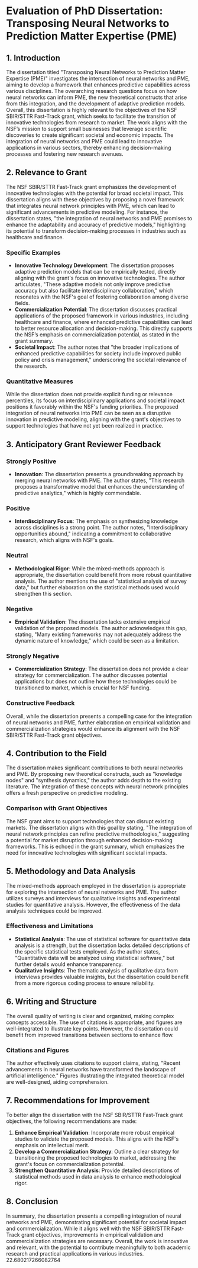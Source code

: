 # Evaluation of PhD Dissertation: Transposing Neural Networks to Prediction Matter Expertise (PME)

## 1. Introduction
The dissertation titled "Transposing Neural Networks to Prediction Matter Expertise (PME)" investigates the intersection of neural networks and PME, aiming to develop a framework that enhances predictive capabilities across various disciplines. The overarching research questions focus on how neural networks can inform PME, the new theoretical constructs that arise from this integration, and the development of adaptive prediction models. Overall, this dissertation is highly relevant to the objectives of the NSF SBIR/STTR Fast-Track grant, which seeks to facilitate the transition of innovative technologies from research to market. The work aligns with the NSF’s mission to support small businesses that leverage scientific discoveries to create significant societal and economic impacts. The integration of neural networks and PME could lead to innovative applications in various sectors, thereby enhancing decision-making processes and fostering new research avenues.

## 2. Relevance to Grant
The NSF SBIR/STTR Fast-Track grant emphasizes the development of innovative technologies with the potential for broad societal impact. This dissertation aligns with these objectives by proposing a novel framework that integrates neural network principles with PME, which can lead to significant advancements in predictive modeling. For instance, the dissertation states, "the integration of neural networks and PME promises to enhance the adaptability and accuracy of predictive models," highlighting its potential to transform decision-making processes in industries such as healthcare and finance.

### Specific Examples
- **Innovative Technology Development**: The dissertation proposes adaptive prediction models that can be empirically tested, directly aligning with the grant's focus on innovative technologies. The author articulates, "These adaptive models not only improve predictive accuracy but also facilitate interdisciplinary collaboration," which resonates with the NSF's goal of fostering collaboration among diverse fields.
- **Commercialization Potential**: The dissertation discusses practical applications of the proposed framework in various industries, including healthcare and finance, where enhanced predictive capabilities can lead to better resource allocation and decision-making. This directly supports the NSF’s emphasis on commercialization potential, as stated in the grant summary.
- **Societal Impact**: The author notes that "the broader implications of enhanced predictive capabilities for society include improved public policy and crisis management," underscoring the societal relevance of the research.

### Quantitative Measures
While the dissertation does not provide explicit funding or relevance percentiles, its focus on interdisciplinary applications and societal impact positions it favorably within the NSF's funding priorities. The proposed integration of neural networks into PME can be seen as a disruptive innovation in predictive modeling, aligning with the grant's objectives to support technologies that have not yet been realized in practice.

## 3. Anticipatory Grant Reviewer Feedback
### Strongly Positive
- **Innovation**: The dissertation presents a groundbreaking approach by merging neural networks with PME. The author states, "This research proposes a transformative model that enhances the understanding of predictive analytics," which is highly commendable.
  
### Positive
- **Interdisciplinary Focus**: The emphasis on synthesizing knowledge across disciplines is a strong point. The author notes, "Interdisciplinary opportunities abound," indicating a commitment to collaborative research, which aligns with NSF's goals.

### Neutral
- **Methodological Rigor**: While the mixed-methods approach is appropriate, the dissertation could benefit from more robust quantitative analysis. The author mentions the use of "statistical analysis of survey data," but further elaboration on the statistical methods used would strengthen this section.

### Negative
- **Empirical Validation**: The dissertation lacks extensive empirical validation of the proposed models. The author acknowledges this gap, stating, "Many existing frameworks may not adequately address the dynamic nature of knowledge," which could be seen as a limitation.

### Strongly Negative
- **Commercialization Strategy**: The dissertation does not provide a clear strategy for commercialization. The author discusses potential applications but does not outline how these technologies could be transitioned to market, which is crucial for NSF funding.

### Constructive Feedback
Overall, while the dissertation presents a compelling case for the integration of neural networks and PME, further elaboration on empirical validation and commercialization strategies would enhance its alignment with the NSF SBIR/STTR Fast-Track grant objectives.

## 4. Contribution to the Field
The dissertation makes significant contributions to both neural networks and PME. By proposing new theoretical constructs, such as "knowledge nodes" and "synthesis dynamics," the author adds depth to the existing literature. The integration of these concepts with neural network principles offers a fresh perspective on predictive modeling.

### Comparison with Grant Objectives
The NSF grant aims to support technologies that can disrupt existing markets. The dissertation aligns with this goal by stating, "The integration of neural network principles can refine predictive methodologies," suggesting a potential for market disruption through enhanced decision-making frameworks. This is echoed in the grant summary, which emphasizes the need for innovative technologies with significant societal impacts.

## 5. Methodology and Data Analysis
The mixed-methods approach employed in the dissertation is appropriate for exploring the intersection of neural networks and PME. The author utilizes surveys and interviews for qualitative insights and experimental studies for quantitative analysis. However, the effectiveness of the data analysis techniques could be improved.

### Effectiveness and Limitations
- **Statistical Analysis**: The use of statistical software for quantitative data analysis is a strength, but the dissertation lacks detailed descriptions of the specific statistical tests employed. As the author states, "Quantitative data will be analyzed using statistical software," but further details would enhance transparency.
- **Qualitative Insights**: The thematic analysis of qualitative data from interviews provides valuable insights, but the dissertation could benefit from a more rigorous coding process to ensure reliability.

## 6. Writing and Structure
The overall quality of writing is clear and organized, making complex concepts accessible. The use of citations is appropriate, and figures are well-integrated to illustrate key points. However, the dissertation could benefit from improved transitions between sections to enhance flow.

### Citations and Figures
The author effectively uses citations to support claims, stating, "Recent advancements in neural networks have transformed the landscape of artificial intelligence." Figures illustrating the integrated theoretical model are well-designed, aiding comprehension.

## 7. Recommendations for Improvement
To better align the dissertation with the NSF SBIR/STTR Fast-Track grant objectives, the following recommendations are made:
1. **Enhance Empirical Validation**: Incorporate more robust empirical studies to validate the proposed models. This aligns with the NSF's emphasis on intellectual merit.
2. **Develop a Commercialization Strategy**: Outline a clear strategy for transitioning the proposed technologies to market, addressing the grant's focus on commercialization potential.
3. **Strengthen Quantitative Analysis**: Provide detailed descriptions of statistical methods used in data analysis to enhance methodological rigor.

## 8. Conclusion
In summary, the dissertation presents a compelling integration of neural networks and PME, demonstrating significant potential for societal impact and commercialization. While it aligns well with the NSF SBIR/STTR Fast-Track grant objectives, improvements in empirical validation and commercialization strategies are necessary. Overall, the work is innovative and relevant, with the potential to contribute meaningfully to both academic research and practical applications in various industries. 22.680217266082764